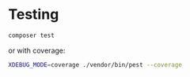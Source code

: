 # Testing

```bash
composer test
```

or with coverage:

```bash
XDEBUG_MODE=coverage ./vendor/bin/pest --coverage
```
